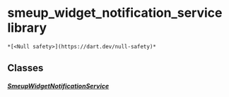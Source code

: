


# smeup_widget_notification_service library






    *[<Null safety>](https://dart.dev/null-safety)*





## Classes

##### [SmeupWidgetNotificationService](../smeup_services_smeup_widget_notification_service/SmeupWidgetNotificationService-class.md)



 















